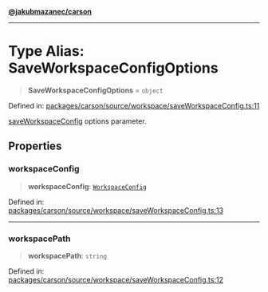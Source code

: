 [**@jakubmazanec/carson**](../README.md)

---

# Type Alias: SaveWorkspaceConfigOptions

> **SaveWorkspaceConfigOptions** = `object`

Defined in:
[packages/carson/source/workspace/saveWorkspaceConfig.ts:11](https://github.com/jakubmazanec/tools/blob/026d472564678641afd0039e9c07d936f221ca46/packages/carson/source/workspace/saveWorkspaceConfig.ts#L11)

[saveWorkspaceConfig](../functions/saveWorkspaceConfig.md) options parameter.

## Properties

### workspaceConfig

> **workspaceConfig**: [`WorkspaceConfig`](WorkspaceConfig.md)

Defined in:
[packages/carson/source/workspace/saveWorkspaceConfig.ts:13](https://github.com/jakubmazanec/tools/blob/026d472564678641afd0039e9c07d936f221ca46/packages/carson/source/workspace/saveWorkspaceConfig.ts#L13)

---

### workspacePath

> **workspacePath**: `string`

Defined in:
[packages/carson/source/workspace/saveWorkspaceConfig.ts:12](https://github.com/jakubmazanec/tools/blob/026d472564678641afd0039e9c07d936f221ca46/packages/carson/source/workspace/saveWorkspaceConfig.ts#L12)
